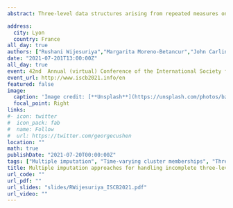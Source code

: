 ```yaml
---
abstract: Three-level data structures arising from repeated measures on individuals who are clustered within larger units are common in clinical and population health studies. An additional complexity arises when individuals move between clusters over the course of the study resulting in a cross-classified data structure, which needs to be accounted for in the analysis. In these studies, missing data are also a common occurrence. Multiple imputation (MI) is a popular approach for handling missing data, but its validity depends on appropriate tailoring to the target analysis. In the context of cross-classified data, this means that the three-level structure and the time-varying cluster membership should be appropriately accommodated in the imputation model. While three-level data can be handled by either adapting single- and two-level MI approaches using dummy indicators and/or imputing repeated measures in wide format, or using a three-level MI approach, the implementation and comparability of these approaches in the context of cross-classified structures remain unclear. We conducted a simulation study to evaluate MI approaches handling incomplete cross-classified data when the substantive analysis uses a cross-classified random effects model. The simulation design was based on a longitudinal cohort study estimating the effect of depressive symptoms on the academic performance of students over time, clustered by time-varying school. The simulations were conducted under various missing data mechanisms and strengths of cluster correlation. The approaches evaluated included ad-hoc methods, ignoring the time-varying nature of cluster membership by taking the first or the most common cluster; pragmatic extensions of single-level and two-level MI approaches within the joint modelling (JM) and the fully conditional specification (FCS) framework; and a three-level FCS MI approach specifically developed for handling cross-classified data. We also compare the approaches in the longitudinal cohort case study. Simulation results indicated that the FCS implementations performed well in terms of bias and precision while the JM approaches performed poorly. The results in the case study were in line with simulations, with the JM approaches resulting in comparatively different estimates for the variance components than the FCS approaches.

address:
  city: Lyon
  country: France
all_day: true
authors: ["Rushani Wijesuriya","Margarita Moreno-Betancur","John Carlin","Anurika De Silva","Katherine J.Lee"]
date: "2021-07-201T13:00:00Z"
all_day: true
event: 42nd  Annual (virtual) Conference of the International Society for Clinical Biostatistics
event_url: http://www.iscb2021.info/en
featured: false
image:
  caption: 'Image credit: [**Unsplash**](https://unsplash.com/photos/bzdhc5b3Bxs)'
  focal_point: Right
links:
#- icon: twitter
#  icon_pack: fab
#  name: Follow
#  url: https://twitter.com/georgecushen
location: ""
math: true
publishDate: "2021-07-20T00:00:00Z"
tags: ["Multiple imputation", "Time-varying cluster memberships", "Three-level", "Cross-classified", "Missing data"]
title: Multiple imputation approaches for handling incomplete three-level data with time varying cluster memberships
url_code: ""
url_pdf: ""
url_slides: "slides/RWijesuriya_ISCB2021.pdf"
url_video: ""
---
```


